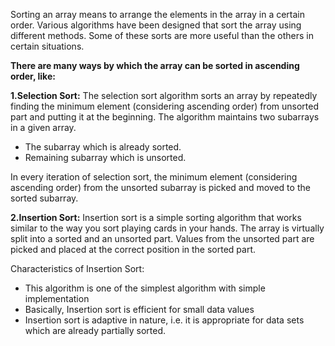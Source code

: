 Sorting an array means to arrange the elements in the array in a certain order. Various algorithms have been designed that sort the array using different methods. Some of these sorts are more useful than the others in certain situations.

**There are many ways by which the array can be sorted in ascending order, like:**

**1.Selection Sort:** The selection sort algorithm sorts an array by repeatedly finding the minimum element (considering ascending order) from unsorted part and putting it at the beginning. The algorithm maintains two subarrays in a given array.

 - The subarray which is already sorted. 
 - Remaining subarray which is
   unsorted.

In every iteration of selection sort, the minimum element (considering ascending order) from the unsorted subarray is picked and moved to the sorted subarray.

**2.Insertion Sort:** Insertion sort is a simple sorting algorithm that works similar to the way you sort playing cards in your hands. The array is virtually split into a sorted and an unsorted part. Values from the unsorted part are picked and placed at the correct position in the sorted part.

Characteristics of Insertion Sort:

-  This algorithm is one of the simplest algorithm with simple implementation
-  Basically, Insertion sort is efficient for small data values
-  Insertion sort is adaptive in nature, i.e. it is appropriate for data sets which are already partially sorted.


